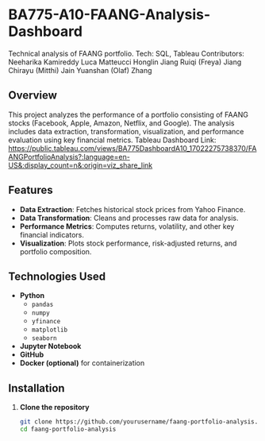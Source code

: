 # BA775-A10-FAANG-Analysis-Dashboard
Technical analysis of FAANG portfolio. Tech: SQL, Tableau
Contributors: 
Neeharika Kamireddy
Luca Matteucci
Honglin Jiang
Ruiqi (Freya) Jiang
Chirayu (Mitthi) Jain
Yuanshan (Olaf) Zhang

## Overview
This project analyzes the performance of a portfolio consisting of FAANG stocks (Facebook, Apple, Amazon, Netflix, and Google). The analysis includes data extraction, transformation, visualization, and performance evaluation using key financial metrics.
Tableau Dashboard Link: https://public.tableau.com/views/BA775DashboardA10_17022275738370/FAANGPortfolioAnalysis?:language=en-US&:display_count=n&:origin=viz_share_link

## Features
- **Data Extraction**: Fetches historical stock prices from Yahoo Finance.
- **Data Transformation**: Cleans and processes raw data for analysis.
- **Performance Metrics**: Computes returns, volatility, and other key financial indicators.
- **Visualization**: Plots stock performance, risk-adjusted returns, and portfolio composition.

## Technologies Used
- **Python**
  - `pandas`
  - `numpy`
  - `yfinance`
  - `matplotlib`
  - `seaborn`
- **Jupyter Notebook**
- **GitHub**
- **Docker (optional)** for containerization

## Installation

1. **Clone the repository**
   ```sh
   git clone https://github.com/yourusername/faang-portfolio-analysis.git
   cd faang-portfolio-analysis

